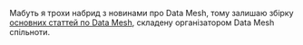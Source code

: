 Мабуть я трохи набрид з новинами про Data Mesh, тому залишаю збірку [основних статтей по Data Mesh](https://datameshlearning.substack.com/p/favorites), складену організатором Data Mesh спільноти.